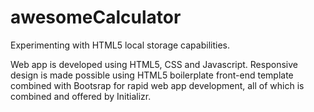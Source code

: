 # awesomeCalculator


Experimenting with HTML5 local storage capabilities.

Web app is developed using HTML5, CSS and Javascript.  Responsive design is made possible using 
HTML5 boilerplate front-end template combined with Bootsrap for rapid web app development, all of which is combined and offered
by Initializr.

